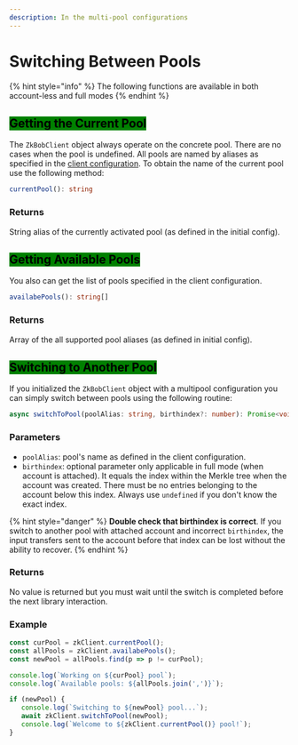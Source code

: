 ```yaml
---
description: In the multi-pool configurations
---
```


# Switching Between Pools

{% hint style="info" %}
The following functions are available in both account-less and full modes
{% endhint %}

## <mark style="background-color:green;">Getting the Current Pool</mark>

The `ZkBobClient` object always operate on the concrete pool. There are no cases when the pool is undefined. All pools are named by aliases as specified in the [client configuration](initializing-the-client/client-configuration.md). To obtain the name of the current pool use the following method:

```typescript
currentPool(): string
```

### Returns

String alias of the currently activated pool (as defined in the initial config).

## <mark style="background-color:green;">Getting Available Pools</mark>

You also can get the list of pools specified in the client configuration.

```typescript
availabePools(): string[]
```

### Returns

Array of the all supported pool aliases (as defined in initial config).

## <mark style="background-color:green;">Switching to Another Pool</mark>

If you initialized the `ZkBobClient` object with a multipool configuration you can simply switch between pools using the following routine:

```typescript
async switchToPool(poolAlias: string, birthindex?: number): Promise<void>
```

### Parameters

* `poolAlias`: pool's name as defined in the client configuration.
* `birthindex`: optional parameter only applicable in full mode (when account is attached). It equals the index within the Merkle tree when the account was created. There must be no entries belonging to the account below this index. Always use `undefined` if you don't know the exact index.

{% hint style="danger" %}
**Double check that birthindex is correct**. If you switch to another pool with attached account and incorrect `birthindex`, the input transfers sent to the account before that index can be lost without the ability to recover.
{% endhint %}

### Returns

No value is returned but you must wait until the switch is completed before the next library interaction.

### Example

```typescript
const curPool = zkClient.currentPool();
const allPools = zkClient.availabePools();
const newPool = allPools.find(p => p != curPool);

console.log(`Working on ${curPool} pool`);
console.log(`Available pools: ${allPools.join(',')}`);

if (newPool) {
   console.log(`Switching to ${newPool} pool...`);
   await zkClient.switchToPool(newPool);
   console.log(`Welcome to ${zkClient.currentPool()} pool!`);
}
```
